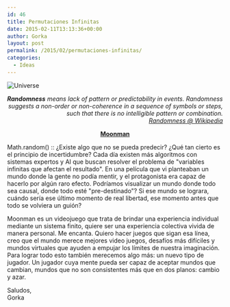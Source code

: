 ```yaml
---
id: 46
title: Permutaciones Infinitas
date: 2015-02-11T13:13:36+00:00
author: Gorka
layout: post
permalink: /2015/02/permutaciones-infinitas/
categories:
  - Ideas
---
```

<p> 
  <img src="/public/img/2015/02/universe-300x148.jpg" alt="Universe" srcset="/public/img/2015/02/universe-300x148.jpg 300w, /public/img/2015/02/universe-1024x506.jpg 1024w, /public/img/2015/02/universe.jpg 1280w" sizes="100vw" />
</p>

<p style="text-align: right; font-style: italic;">
  <b>Randomness</b> means lack of pattern or predictability in events. Randomness suggests a non-order or non-coherence in a sequence of symbols or steps, such that there is no intelligible pattern or combination.<br /> <a title="Randomness" href="http://en.wikipedia.org/wiki/Randomness" target="_blank">Randomness @ Wikipedia</a>
</p>

<p style="text-align: center;">
  <b><a title="Moonman" href="http://www.wired.com/2015/02/moonman-videogame/" target="_blank">Moonman</a></b>
</p>

<p>
  Math.random() :: ¿Existe algo que no se pueda predecir? ¿Qué tan cierto es el principio de incertidumbre? Cada día existen más algoritmos con sistemas expertos y AI que buscan resolver el problema de "variables infinitas que afectan el resultado". En una película que vi planteaban un mundo donde la gente no podía mentir, y el protagonista era capaz de hacerlo por algún raro efecto. Podríamos visualizar un mundo donde todo sea causal, donde todo esté "pre-destinado"? Si ese mundo se lograra, cuándo sería ese último momento de real libertad, ese momento antes que todo se volviera un guión?
</p>

<p>
  Moonman es un videojuego que trata de brindar una experiencia individual mediante un sistema finito, quiere ser una experiencia colectiva vivida de manera personal. Me encanta. Quiero hacer juegos que sigan esa línea, creo que el mundo merece mejores video juegos, desafíos más difíciles y mundos virtuales que ayuden a empujar los límites de nuestra imaginación. Para lograr todo esto también merecemos algo más: un nuevo tipo de jugador. Un jugador cuya mente pueda ser capaz de aceptar mundos que cambian, mundos que no son consistentes más que en dos planos: cambio y azar.
</p>

<p>
  Saludos,<br /> Gorka
</p>
